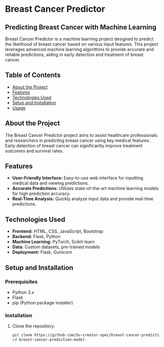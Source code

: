 # Breast Cancer Predictor

## Predicting Breast Cancer with Machine Learning

Breast Cancer Predictor is a machine learning project designed to predict the likelihood of breast cancer based on various input features. This project leverages advanced machine learning algorithms to provide accurate and reliable predictions, aiding in early detection and treatment of breast cancer.

## Table of Contents
- [About the Project](#about-the-project)
- [Features](#features)
- [Technologies Used](#technologies-used)
- [Setup and Installation](#setup-and-installation)
- [Usage](#usage)


## About the Project
The Breast Cancer Predictor project aims to assist healthcare professionals and researchers in predicting breast cancer using key medical features. Early detection of breast cancer can significantly improve treatment outcomes and survival rates.

## Features
- **User-Friendly Interface:** Easy-to-use web interface for inputting medical data and viewing predictions.
- **Accurate Predictions:** Utilizes state-of-the-art machine learning models for high prediction accuracy.
- **Real-Time Analysis:** Quickly analyze input data and provide real-time predictions.

## Technologies Used
- **Frontend:** HTML, CSS, JavaScript, Bootstrap
- **Backend:** Flask, Python
- **Machine Learning:** PyTorch, Scikit-learn
- **Data:** Custom datasets, pre-trained models
- **Deployment:** Flask, Gunicorn

## Setup and Installation
### Prerequisites
- Python 3.x
- Flask
- pip (Python package installer)

### Installation
1. Clone the repository:
   ```sh
   git clone https://github.com/Su-creator-spec/breast-cancer-prediction-model-.git
   cd breast-cancer-prediction-model-
